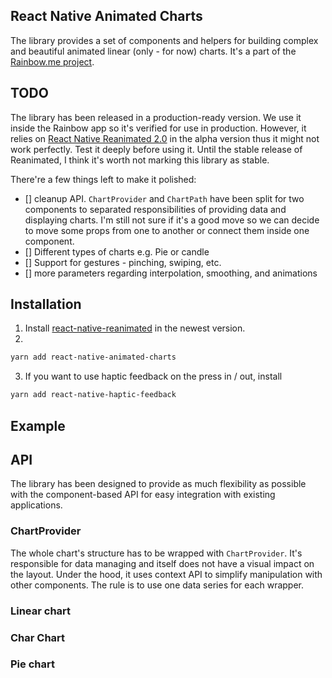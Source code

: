 ## React Native Animated Charts

The library provides a set of components and helpers for building complex and beautiful animated linear (only - for now) charts.
It's a part of the [Rainbow.me project](https://rainbow.me/). 

## TODO
The library has been released in a production-ready version. 
We use it inside the Rainbow app so it's verified for use in production. 
However, it relies on [React Native Reanimated 2.0](https://docs.swmansion.com/react-native-reanimated/) in the alpha version thus it might not work perfectly. 
Test it deeply before using it. Until the stable release of Reanimated, I think it's worth not marking this library as stable.

There're a few things left to make it polished:
- [] cleanup API. `ChartProvider` and `ChartPath` have been split for two components to separated responsibilities of providing data and displaying charts. 
I'm still not sure if it's a good move so we can decide to move some props from one to another or connect them inside one component.
- [] Different types of charts e.g. Pie or candle
- [] Support for gestures - pinching, swiping, etc.
- [] more parameters regarding interpolation, smoothing, and animations

## Installation

1. Install [react-native-reanimated](https://docs.swmansion.com/react-native-reanimated/docs/next/installation) in the newest version. 
2. 
```bash
yarn add react-native-animated-charts
```
3. If you want to use haptic feedback on the press in / out, install
```bash
yarn add react-native-haptic-feedback
```

## Example

## API
The library has been designed to provide as much flexibility as possible with the component-based API for easy integration with existing applications. 



### ChartProvider
The whole chart's structure has to be wrapped with `ChartProvider`. It's responsible for data managing and itself does not have a visual impact on the layout. Under the hood, it uses context API to simplify manipulation with other components. The rule is to use one data series for each wrapper. 


### Linear chart

### Char Chart
 
### Pie chart



